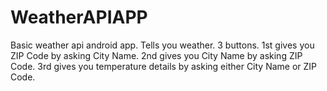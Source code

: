 # WeatherAPIAPP
Basic weather api android app.
Tells you weather. 
3 buttons.
1st gives you ZIP Code by asking City Name.
2nd gives you City Name by asking ZIP Code.
3rd gives you temperature details by asking either City Name or ZIP Code.
